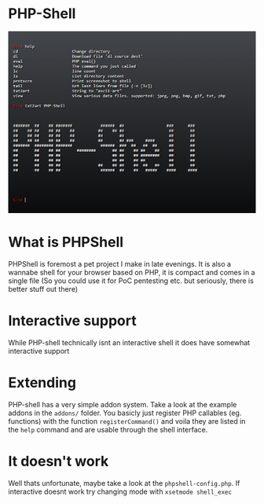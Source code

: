 PHP-Shell
==
![Screenshot of phpshell](https://raw.githubusercontent.com/EJTH/php-shell/master/doc/screenshot-1.png)

What is PHPShell
==
PHPShell is foremost a pet project I make in late evenings.
It is also a wannabe shell for your browser based on PHP, it is compact and comes in a single file (So you could use it for PoC pentesting etc. but seriously, there is better stuff out there)

Interactive support
==
While PHP-shell technically isnt an interactive shell it does have somewhat interactive support

Extending
==
PHP-shell has a very simple addon system. Take a look at the example addons in the `addons/` folder. You basicly just register PHP callables (eg. functions) with the function `registerCommand()` and voila they are listed in the `help` command and are usable through the shell interface.

It doesn't work
==
Well thats unfortunate, maybe take a look at the `phpshell-config.php`. If interactive doesnt work try changing mode with `xsetmode shell_exec`
